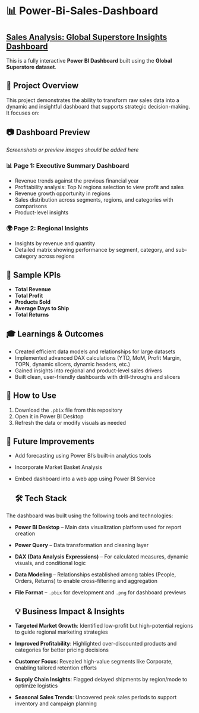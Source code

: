 # 📊 Power-Bi-Sales-Dashboard

## [Sales Analysis: Global Superstore Insights Dashboard](https://github.com/pallavibarange31/power-bi-sales-dashboard/commit/d6cc6e340ff54421cef4eef8bc001fceae1230f7)

This is a fully interactive **Power BI Dashboard** built using the **Global Superstore dataset**.  

## 🧩 Project Overview

This project demonstrates the ability to transform raw sales data into a dynamic and insightful dashboard that supports strategic decision-making. It focuses on:

## 📷 Dashboard Preview

*Screenshots or preview images should be added here*


### 📊 Page 1: Executive Summary Dashboard
- Revenue trends against the previous financial year  
- Profitability analysis: Top N regions selection to view profit and sales  
- Revenue growth opportunity in regions  
- Sales distribution across segments, regions, and categories with comparisons  
- Product-level insights

### 🌍 Page 2: Regional Insights
- Insights by revenue and quantity  
- Detailed matrix showing performance by segment, category, and sub-category across regions

## 📌 Sample KPIs
- **Total Revenue**  
- **Total Profit**  
- **Products Sold**  
- **Average Days to Ship**  
- **Total Returns**

## 🎓 Learnings & Outcomes

- Created efficient data models and relationships for large datasets  
- Implemented advanced DAX calculations (YTD, MoM, Profit Margin, TOPN, dynamic slicers, dynamic headers, etc.)  
- Gained insights into regional and product-level sales drivers  
- Built clean, user-friendly dashboards with drill-throughs and slicers

 ## 🚀 How to Use

1. Download the `.pbix` file from this repository  
2. Open it in Power BI Desktop  
3. Refresh the data or modify visuals as needed  

## 🔮 Future Improvements

- Add forecasting using Power BI’s built-in analytics tools  
- Incorporate Market Basket Analysis  
- Embed dashboard into a web app using Power BI Service

  ## 🛠️ Tech Stack

The dashboard was built using the following tools and technologies:

- **Power BI Desktop** – Main data visualization platform used for report creation  
- **Power Query** – Data transformation and cleaning layer  
- **DAX (Data Analysis Expressions)** – For calculated measures, dynamic visuals, and conditional logic  
- **Data Modeling** – Relationships established among tables (People, Orders, Returns) to enable cross-filtering and aggregation  
- **File Format** – `.pbix` for development and `.png` for dashboard previews

  ## 💡 Business Impact & Insights

- **Targeted Market Growth**: Identified low-profit but high-potential regions to guide regional marketing strategies  
- **Improved Profitability**: Highlighted over-discounted products and categories for better pricing decisions  
- **Customer Focus**: Revealed high-value segments like Corporate, enabling tailored retention efforts  
- **Supply Chain Insights**: Flagged delayed shipments by region/mode to optimize logistics  
- **Seasonal Sales Trends**: Uncovered peak sales periods to support inventory and campaign planning  


